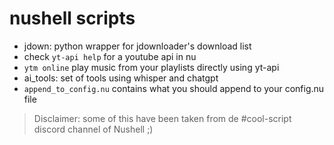 # nushell scripts
- jdown: python wrapper for jdownloader's download list
- check `yt-api help` for a youtube api in nu
- `ytm online` play music from your playlists directly using yt-api
- ai_tools: set of tools using whisper and chatgpt
- `append_to_config.nu` contains what you should append to your config.nu file

> Disclaimer: some of this have been taken from de #cool-script discord channel of Nushell ;)
